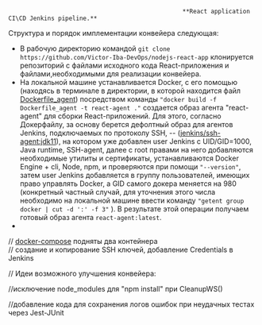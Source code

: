                                                      **React application CI\CD Jenkins pipeline.**


Структура и порядок имплементации конвейера следующая:

* В рабочую директорию командой `git clone https://github.com/Victor-Iba-DevOps/nodejs-react-app` клонируется репозиторий с файлами исходного кода React-приложения и файлами,необходимыми для реализации конвейера. 
* На локальной машине устанавливается Docker, с его помощью (находясь в терминале в директории, в которой находится файл [Dockerfile_agent](https://github.com/Victor-Iba-DevOps/nodejs-react-app/tree/main/Jenkins_pipeline_files/Dockerfile_agent)) посредством команды `"docker build -f Dockerfile_agent -t react-agent ."` создается образ агента "react-agent" для сборки React-приложений. Для этого, согласно Докерфайлу, за основу берется дефолтный образ для агентов Jenkins, подключаемых по протоколу SSH, -- ([jenkins/ssh-agent:jdk11](https://hub.docker.com/r/jenkins/ssh-agent)), на котором уже добавлен user Jenkins с UID/GID=1000, Java runtime, SSH-agent, далее с root правами на него добавляются необходимые утилиты и сертификаты, устанавливаются Docker Engine + cli, Node, npm, и проверяются при помощи `"--version"`, затем user Jenkins добавляется в группу пользователей, имеющих право управлять Docker, а GID самого докера меняется на 980 (конкретный частный случай, для уточнения этого числа необходимо на локальной машине ввести команду `"getent group docker | cut -d ':' -f 3"` ). В результате этой операции получаем готовый образ агента `react-agent:latest`.
* 



// [docker-compose](https://git.zby.icdc.io/icdc/devops/labs/jenkins/-/blob/dev/Jenkins_pipeline_files/docker-compose.yml) подняты два контейнера  
// создание и копирование SSH ключей, добавление Credentials в Jenkins




// Идеи возможного улучшения конвейера:

//исключение node_modules для "npm install" при CleanupWS()

//добавление кода для сохранения логов ошибок при неудачных тестах через  Jest-JUnit